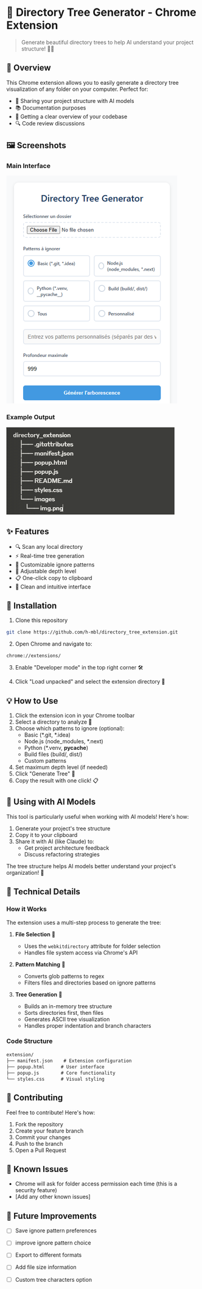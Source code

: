 # 🌳 Directory Tree Generator - Chrome Extension

> Generate beautiful directory trees to help AI understand your project structure! 🤖✨

## 📖 Overview

This Chrome extension allows you to easily generate a directory tree visualization of any folder on your computer. Perfect for:
- 🤖 Sharing your project structure with AI models
- 📚 Documentation purposes
- 🎯 Getting a clear overview of your codebase
- 🔍 Code review discussions

## 🖼️ Screenshots

### Main Interface
![main interface](images/img.png)


### Example Output
![example output](images/img_1.png)

## ✨ Features

- 🔍 Scan any local directory
- ⚡ Real-time tree generation
- 🎯 Customizable ignore patterns
- 📏 Adjustable depth level
- 📋 One-click copy to clipboard
- 🎨 Clean and intuitive interface

## 🚀 Installation

1. Clone this repository
```bash
git clone https://github.com/h-mbl/directory_tree_extension.git
```

2. Open Chrome and navigate to:
```
chrome://extensions/
```

3. Enable "Developer mode" in the top right corner 🛠️

4. Click "Load unpacked" and select the extension directory 📂

## 💡 How to Use

1. Click the extension icon in your Chrome toolbar
2. Select a directory to analyze 📁
3. Choose which patterns to ignore (optional):
    - Basic (*.git, *.idea)
    - Node.js (node_modules, *.next)
    - Python (*.venv, __pycache__)
    - Build files (build/, dist/)
    - Custom patterns
4. Set maximum depth level (if needed)
5. Click "Generate Tree" 🚀
6. Copy the result with one click! 📋

## 🧠 Using with AI Models

This tool is particularly useful when working with AI models! Here's how:

1. Generate your project's tree structure
2. Copy it to your clipboard
3. Share it with AI (like Claude) to:
    - Get project architecture feedback
    - Discuss refactoring strategies

The tree structure helps AI models better understand your project's organization! 🎯

## 🔧 Technical Details

### How it Works

The extension uses a multi-step process to generate the tree:

1. **File Selection** 📁
    - Uses the `webkitdirectory` attribute for folder selection
    - Handles file system access via Chrome's API

2. **Pattern Matching** 🎯
    - Converts glob patterns to regex
    - Filters files and directories based on ignore patterns

3. **Tree Generation** 🌳
    - Builds an in-memory tree structure
    - Sorts directories first, then files
    - Generates ASCII tree visualization
    - Handles proper indentation and branch characters

### Code Structure

```
extension/
├── manifest.json    # Extension configuration
├── popup.html      # User interface
├── popup.js        # Core functionality
└── styles.css      # Visual styling
```

## 🤝 Contributing

Feel free to contribute! Here's how:

1. Fork the repository
2. Create your feature branch
3. Commit your changes
4. Push to the branch
5. Open a Pull Request

## 🐛 Known Issues

- Chrome will ask for folder access permission each time (this is a security feature)
- [Add any other known issues]

## 🎯 Future Improvements

- [ ] Save ignore pattern preferences
- [ ] improve ignore pattern choice
- [ ] Export to different formats
- [ ] Add file size information
- [ ] Custom tree characters option

